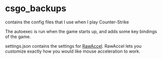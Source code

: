 # csgo_backups
contains the config files that I use when I play Counter-Strike

The autoexec is run when the game starts up, and adds some key bindings of the game.

settings.json contains the settings for [RawAccel](https://github.com/a1xd/rawaccel).
RawAccel lets you customize exactly how you would like mouse acceleration to work.
